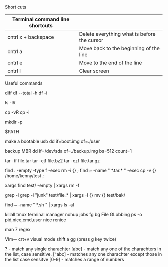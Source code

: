  Short cuts

| **Terminal command line shortcuts** |                                             |
| ----------------------------------- | ------------------------------------------- |
| cntrl x + backspace                 | Delete everything what is before the cursor |
| cntrl a                             | Move back to the beginning of the line      |
| cntrl e                             | Move to the end of the line                 |
| cntrl l                             | Clear screen                                |



Useful commands 

diff
df --total -h
df -i

ls -lR

cp -vR
cp -i

mkdir -p

$PATH

make a bootable usb 
dd if=boot.img of=./user

backup MBR
dd if=/dev/sda of=./backup.img bs=512 count=1

tar -tf file.tar
tar -cjf file.bz2
tar -czf file.tar.gz

find . -empty -type f -exec rm -i {} \;
find ~ -name " *.tar.\* " -exec cp -v {} /home/kenny/test \;

xargs
find test/ -empty | xargs rm -f 

grep -l
grep -l "junk" test/file_* | xargs -I {} mv {} test/bak/

find ~ -name " *.sh " | xargs ls -al 
 
killall
tmux terminal manager
nohup
jobs
fg
bg
File GLobbing
ps -o pid,nice,cmd,user
nice
renice

man 7 regex


VIm--
crt+v visual mode
shift a
gg (press g key twice)


? - match any single charachter
[abc] - match any one of the charachters in the list, case sensitive.
[^abc] - matches any one charachter except those in the list case sensitve
[0-9] - matches a range of numbers


